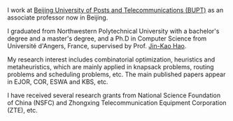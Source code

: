 I work at [Beijing University of Posts and Telecommunications (BUPT)](https://www.bupt.edu.cn/) as an associate professor now in Beijing. 

I graduated from Northwestern Polytechnical University with a bachelor's degree and a master's degree, and a Ph.D in Computer Science from Université d'Angers, France, supervised by Prof. [Jin-Kao Hao](https://leria-info.univ-angers.fr/~jinkao.hao/). 

My research interest includes combinatorial optimization, heuristics and metaheuristics, which are mainly applied in knapsack problems, routing problems and scheduling problems, etc. The main published papers appear in EJOR, COR, ESWA and KBS, etc. 

I have received several research grants from National Science Foundation of China (NSFC) and Zhongxing Telecommunication Equipment Corporation (ZTE), etc.